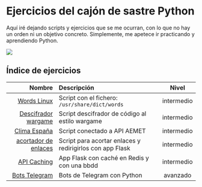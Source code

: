 # Ejercicios del cajón de sastre Python

Aquí iré dejando scripts y ejercicios que se me ocurran, con lo que no hay un orden ni un objetivo concreto. Simplemente, me apetece ir practicando y aprendiendo Python.

![](https://media.giphy.com/media/8nYVjqXNdZida/giphy.gif)

## Índice de ejercicios

|                                                   Nombre | Descripción                                              |   Nivel    |
| -------------------------------------------------------: | :------------------------------------------------------- | :--------: |
|        [Words Linux](./01_scripts_words_linux/README.md) | Script con el fichero: `/usr/share/dict/words`           | intermedio |
| [Descifrador wargame](./02_scripts_descifrador_wargame/) | Script descifrador de código al estilo wargame           | intermedio |
|                              [Clima España](./03_clima/) | Script conectado a API AEMET                             | intermedio |
|              [acortador de enlaces](./04_acortador_url/) | Script para acortar enlaces y redirigirlos con app Flask | intermedio |
|                   [API Caching](./05_redis_flask_docker) | App Flask con caché en Redis y con una bbdd              | intermedio |
|            [Bots Telegram](./06_bots_telegram/README.md) | Bots de Telegram con Python                              |  avanzado  |
